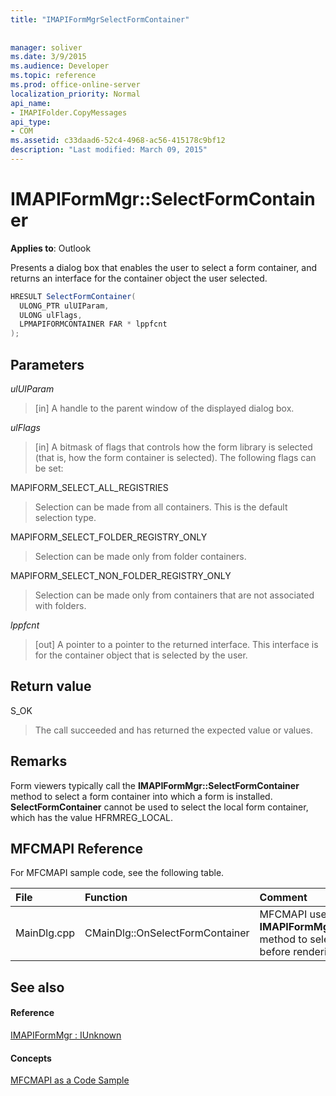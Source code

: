 ```yaml
---
title: "IMAPIFormMgrSelectFormContainer"
 
 
manager: soliver
ms.date: 3/9/2015
ms.audience: Developer
ms.topic: reference
ms.prod: office-online-server
localization_priority: Normal
api_name:
- IMAPIFolder.CopyMessages
api_type:
- COM
ms.assetid: c33daad6-52c4-4968-ac56-415178c9bf12
description: "Last modified: March 09, 2015"
---
```


# IMAPIFormMgr::SelectFormContainer

  
  
**Applies to**: Outlook 
  
Presents a dialog box that enables the user to select a form container, and returns an interface for the container object the user selected.
  
```cs
HRESULT SelectFormContainer(
  ULONG_PTR ulUIParam,
  ULONG ulFlags,
  LPMAPIFORMCONTAINER FAR * lppfcnt
);
```

## Parameters

 _ulUIParam_
  
> [in] A handle to the parent window of the displayed dialog box. 
    
 _ulFlags_
  
> [in] A bitmask of flags that controls how the form library is selected (that is, how the form container is selected). The following flags can be set:
    
MAPIFORM_SELECT_ALL_REGISTRIES 
  
> Selection can be made from all containers. This is the default selection type. 
    
MAPIFORM_SELECT_FOLDER_REGISTRY_ONLY 
  
> Selection can be made only from folder containers.
    
MAPIFORM_SELECT_NON_FOLDER_REGISTRY_ONLY 
  
> Selection can be made only from containers that are not associated with folders.
    
 _lppfcnt_
  
> [out] A pointer to a pointer to the returned interface. This interface is for the container object that is selected by the user.
    
## Return value

S_OK 
  
> The call succeeded and has returned the expected value or values.
    
## Remarks

Form viewers typically call the **IMAPIFormMgr::SelectFormContainer** method to select a form container into which a form is installed. **SelectFormContainer** cannot be used to select the local form container, which has the value HFRMREG_LOCAL. 
  
## MFCMAPI Reference

For MFCMAPI sample code, see the following table.
  
|**File**|**Function**|**Comment**|
|:-----|:-----|:-----|
|MainDlg.cpp  <br/> |CMainDlg::OnSelectFormContainer  <br/> |MFCMAPI uses the **IMAPIFormMgr::SelectFormContainer** method to select a form container before rendering its contents.  <br/> |
   
## See also

#### Reference

[IMAPIFormMgr : IUnknown](imapiformmgriunknown.md)
#### Concepts

[MFCMAPI as a Code Sample](mfcmapi-as-a-code-sample.md)

